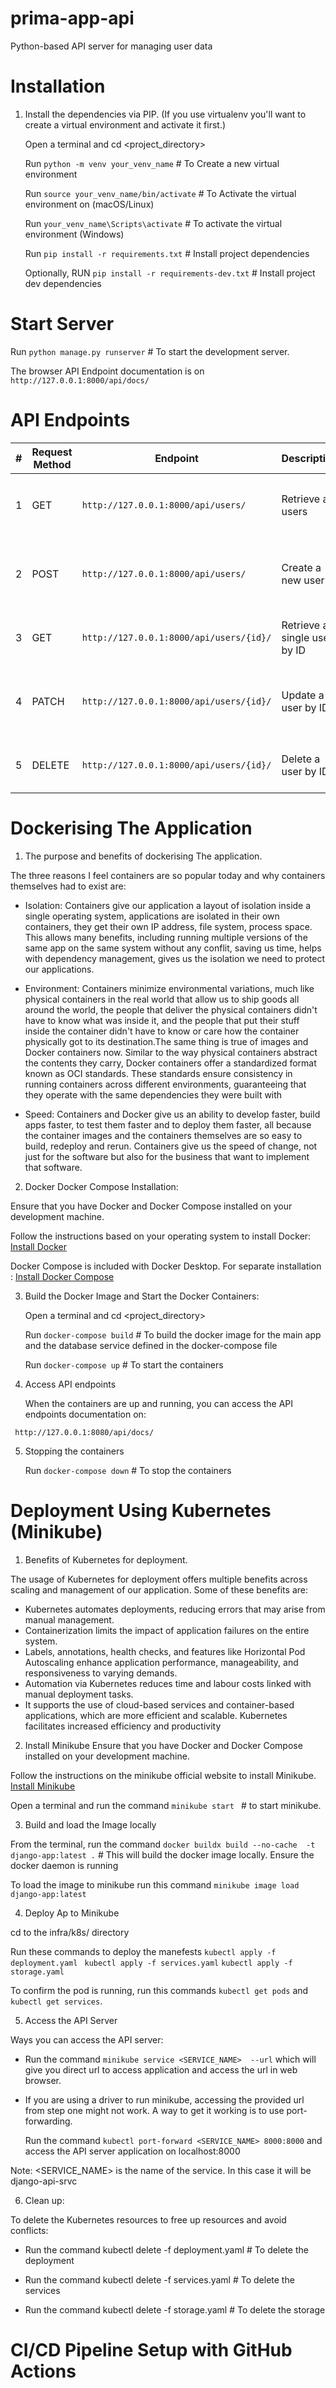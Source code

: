 # prima-app-api

Python-based API server for managing user data

# Installation

1. Install the dependencies via PIP. (If you use virtualenv you'll want to
   create a virtual environment and activate it first.)

   Open a terminal and cd <project_directory>

   Run `python -m venv your_venv_name` # To Create a new virtual environment

   Run `source your_venv_name/bin/activate` # To Activate the virtual environment on (macOS/Linux)

   Run `your_venv_name\Scripts\activate` # To activate the virtual environment (Windows)

   Run `pip install -r requirements.txt` # Install project dependencies

   Optionally, RUN `pip install -r requirements-dev.txt` # Install project dev dependencies

# Start Server

Run `python manage.py runserver` # To start the development server.

The browser API Endpoint documentation is on `http://127.0.0.1:8000/api/docs/`

# API Endpoints

| #   | Request Method | Endpoint                                | Description                  | Param        | Example Request Body                                                                            | Response Format                 | Example Result                                                                         |
| --- | -------------- | --------------------------------------- | ---------------------------- | ------------ | ----------------------------------------------------------------------------------------------- | ------------------------------- | -------------------------------------------------------------------------------------- |
| 1   | GET            | `http://127.0.0.1:8000/api/users/`      | Retrieve all users           | None         | None                                                                                            | - HTTP status code: 200 OK      | `[ { "id": 0, "email": "user@example.com", "username": "string", "name": "string" } ]` |
| 2   | POST           | `http://127.0.0.1:8000/api/users/`      | Create a new user            | None         | `{ "email": "user@example.com", "username": "string", "password": "string", "name": "string" }` | - HTTP status code: 201 CREATED | `{ "id": 0, "email": "user@example.com", "username": "string", "name": "string" }`     |
| 3   | GET            | `http://127.0.0.1:8000/api/users/{id}/` | Retrieve a single user by ID | id (integer) | None                                                                                            | - HTTP status code: 200 OK      | `{ "id": 0, "email": "user@example.com", "username": "string", "name": "string" }`     |
| 4   | PATCH          | `http://127.0.0.1:8000/api/users/{id}/` | Update a user by ID          | id (integer) | `{ "email": "user@example.com", "username": "string", "password": "string", "name": "string" }` | - HTTP status code: 200 OK      | `{ "id": 0, "email": "user@example.com", "username": "string", "name": "string" }`     |
| 5   | DELETE         | `http://127.0.0.1:8000/api/users/{id}/` | Delete a user by ID          | id (integer) | None                                                                                            | - HTTP status code: 204         | No response body                                                                       |

# Dockerising The Application

1. The purpose and benefits of dockerising The application.

The three reasons I feel containers are so popular today and why containers themselves had to exist are:

- Isolation: Containers give our application a layout of isolation inside a single operating system, applications are isolated in their own containers, they get their own IP address, file system, process space. This allows many benefits, including running multiple versions of the same app on the same system without any conflit, saving us time, helps with dependency management, gives us the isolation we need to protect our applications.

- Environment: Containers minimize environmental variations, much like physical containers in the real world that allow us to ship goods all around the world, the people that deliver the physical containers didn't have to know what was inside it, and the people that put their stuff inside the container didn't have to know or care how the container physically got to its destination.The same thing is true of images and Docker containers now. Similar to the way physical containers abstract the contents they carry, Docker containers offer a standardized format known as OCI standards. These standards ensure consistency in running containers across different environments, guaranteeing that they operate with the same dependencies they were built with

- Speed: Containers and Docker give us an ability to develop faster, build apps faster, to test them faster and to deploy them faster, all because the container images and the containers themselves are so easy to build, redeploy and rerun. Containers give us the speed of change, not just for the software but also for the business that want to implement that software.

2. Docker Docker Compose Installation:

Ensure that you have Docker and Docker Compose installed on your development machine.

Follow the instructions based on your operating system to install Docker: [Install Docker](https://docs.docker.com/get-docker/)

Docker Compose is included with Docker Desktop. For separate installation : [Install Docker Compose](https://docs.docker.com/compose/install/)

3. Build the Docker Image and Start the Docker Containers:

   Open a terminal and cd <project_directory>

   Run `docker-compose build` # To build the docker image for the main app and the database service defined in the docker-compose file

   Run `docker-compose up` # To start the containers

4. Access API endpoints

   When the containers are up and running, you can access the API endpoints documentation on:

` http://127.0.0.1:8080/api/docs/`

5. Stopping the containers

   Run `docker-compose down` # To stop the containers

# Deployment Using Kubernetes (Minikube)

1. Benefits of Kubernetes for deployment.

The usage of Kubernetes for deployment offers multiple benefits across scaling and management of our application. Some of these benefits are:

- Kubernetes automates deployments, reducing errors that may arise from manual management.
- Containerization limits the impact of application failures on the entire system.
- Labels, annotations, health checks, and features like Horizontal Pod Autoscaling enhance application performance, manageability, and responsiveness to varying demands.
- Automation via Kubernetes reduces time and labour costs linked with manual deployment tasks.
- It supports the use of cloud-based services and container-based applications, which are more efficient and scalable.
  Kubernetes facilitates increased efficiency and productivity

2. Install Minikube
   Ensure that you have Docker and Docker Compose installed on your development machine.

Follow the instructions on the minikube official website to install Minikube. [Install Minikube](https://minikube.sigs.k8s.io/docs/start/)

Open a terminal and run the command `minikube start ` # to start minikube.

3. Build and load the Image locally

From the terminal, run the command `docker buildx build --no-cache  -t django-app:latest .` # This will build the docker image locally. Ensure the docker daemon is running

To load the image to minikube run this command `minikube image load django-app:latest `

4. Deploy Ap to Minikube

cd to the infra/k8s/ directory

Run these commands to deploy the manefests
`kubectl apply -f deployment.yaml
`
`kubectl apply -f services.yaml`
`kubectl apply -f storage.yaml`

To confirm the pod is running, run this commands `kubectl get pods` and `kubectl get services`.

5. Access the API Server

Ways you can access the API server:

- Run the command `minikube service <SERVICE_NAME>  --url` which will give you direct url to access application and access the url in web browser.

- If you are using a driver to run minikube, accessing the provided url from step one might not work. A way to get it working is to use port-forwarding.

  Run the command `kubectl port-forward <SERVICE_NAME> 8000:8000` and access the API server application on localhost:8000

Note: <SERVICE_NAME> is the name of the service. In this case it will be django-api-srvc

6. Clean up:

To delete the Kubernetes resources to free up resources and avoid conflicts:

- Run the command kubectl delete -f deployment.yaml # To delete the deployment

- Run the command kubectl delete -f services.yaml # To delete the services

- Run the command kubectl delete -f storage.yaml # To delete the storage

# CI/CD Pipeline Setup with GitHub Actions
